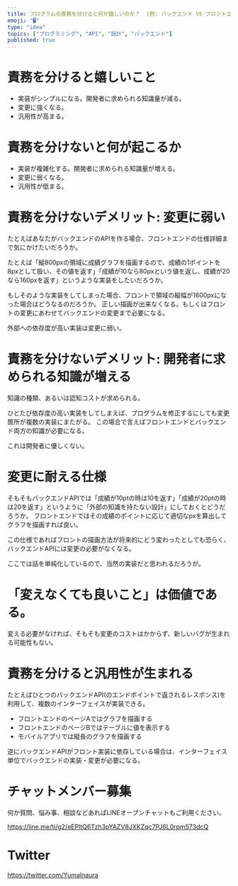 ```yaml
---
title: プログラムの責務を分けると何が嬉しいのか？  (例: バックエンド VS フロントエンド)
emoji: "🖥"
type: "idea"
topics: ["プログラミング", "API", "設計", "バックエンド"]
published: true
---
```


# 責務を分けると嬉しいこと

- 実装がシンプルになる。開発者に求められる知識量が減る。
- 変更に強くなる。
- 汎用性が高まる。

# 責務を分けないと何が起こるか

- 実装が複雑化する。開発者に求められる知識量が増える。
- 変更に弱くなる。
- 汎用性が低まる。

# 責務を分けないデメリット: 変更に弱い

たとえばあなたがバックエンドのAPIを作る場合、フロントエンドの仕様詳細まで気にかけたいだろうか。

たとえば「縦800pxの領域に成績グラフを描画するので、成績の1ポイントを8pxとして扱い、その値を返す」「成績が10なら80pxという値を返し、成績が20なら160pxを返す」というような実装をしたいだろうか。

もしそのような実装をしてしまった場合、フロントで領域の縦幅が1600pxになった場合はどうなるのだろうか。
正しい描画が出来なくなる。もしくはフロントの変更にあわせてバックエンドの変更まで必要になる。

外部への依存度が高い実装は変更に弱い。


# 責務を分けないデメリット: 開発者に求められる知識が増える

知識の種類、あるいは認知コストが求められる。

ひとたび依存度の高い実装をしてしまえば、プログラムを修正するにしても変更箇所が複数の実装にまたがる。
この場合で言えばフロントエンドとバックエンド両方の知識が必要になる。

これは開発者に優しくない。

# 変更に耐える仕様

そもそもバックエンドAPIでは「成績が10ptの時は10を返す」「成績が20ptの時は20を返す」というように「外部の知識を持たない設計」にしておくとどうだろうか。
フロントエンドではその成績のポイントに応じて適切なpxを算出してグラフを描画すれば良い。

この仕様であればフロントの描画方法が将来的にどう変わったとしても恐らく、バックエンドAPIには変更の必要がなくなる。


ここでは話を単純化しているので、当然の実装だと思われるだろうが。

# 「変えなくても良いこと」は価値である。

変える必要がなければ、そもそも変更のコストはかからず、新しいバグが生まれる可能性もない。

# 責務を分けると汎用性が生まれる

たとえばひとつのバックエンドAPI(のエンドポイントで返されるレスポンス)を利用して、複数のインターフェイスが実装できる。

- フロントエンドのページAではグラフを描画する
- フロントエンドのページBではテーブルに値を表示する
- モバイルアプリでは縦長のグラフを描画する


逆にバックエンドAPIがフロント実装に依存している場合は、インターフェイス単位でバックエンドの実装・変更が必要になる。


<!-- Update From Qiita API -->

# チャットメンバー募集


何か質問、悩み事、相談などあればLINEオープンチャットもご利用ください。

https://line.me/ti/g2/eEPltQ6Tzh3pYAZV8JXKZqc7PJ6L0rpm573dcQ


# Twitter

https://twitter.com/YumaInaura

<!-- Update From Qiita API -->


